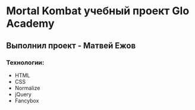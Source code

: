 # Mortal Kombat учебный проект Glo Academy
## Выполнил проект - Матвей Ежов
### Технологии:
- HTML
- CSS
- Normalize
- jQuery
- Fancybox
